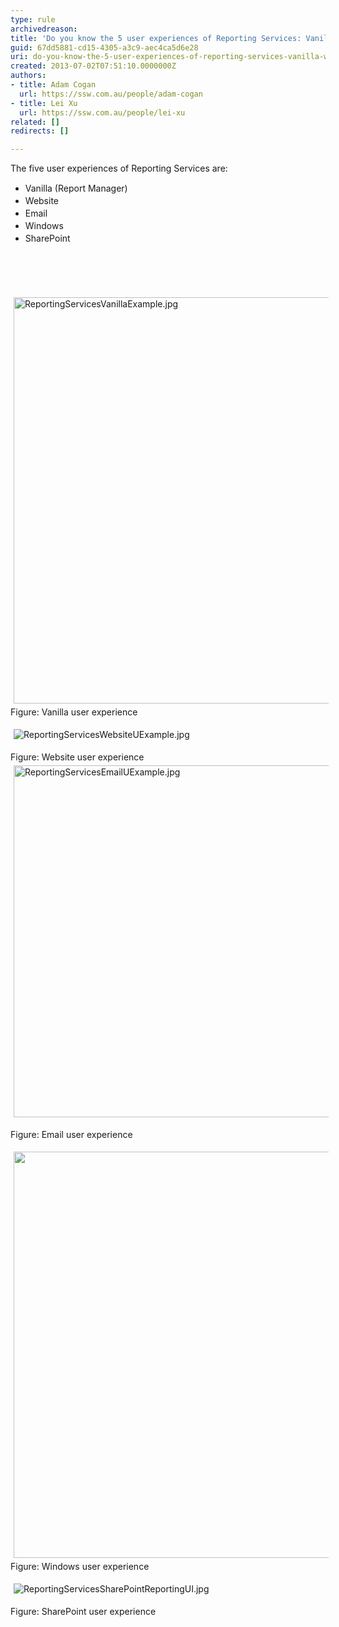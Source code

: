 ```yaml
---
type: rule
archivedreason: 
title: 'Do you know the 5 user experiences of Reporting Services: Vanilla, Website, Email, Windows and SharePoint'
guid: 67dd5881-cd15-4305-a3c9-aec4ca5d6e28
uri: do-you-know-the-5-user-experiences-of-reporting-services-vanilla-website-email-windows-and-sharepoint
created: 2013-07-02T07:51:10.0000000Z
authors:
- title: Adam Cogan
  url: https://ssw.com.au/people/adam-cogan
- title: Lei Xu
  url: https://ssw.com.au/people/lei-xu
related: []
redirects: []

---
```



​The five user experiences of Reporting Services are&#58;<div><ul><li><span style="line-height&#58;20px;">Vanilla</span><span style="line-height&#58;20px;"> (Report Manager)</span></li><li><span style="line-height&#58;20px;">Website</span></li><li><span style="line-height&#58;20px;">Email</span></li><li><span style="line-height&#58;20px;">Windows</span></li><li><span style="line-height&#58;20px;">SharePoint​</span></li></ul></div>
<br><excerpt class='endintro'></excerpt><br>
<p>​<img class="ssw-rteStyle-ImageArea" alt="ReportingServicesVanillaExample.jpg" src="/ReportingSolutions/RulesToBetterReportingSolutions/PublishingImages/ReportingServicesVanillaExample.jpg" style="margin&#58;5px;width&#58;650px;" /><span class="ssw-rteStyle-FigureNormal">Figure&#58; Vanilla user experience</span></p><p><img class="ssw-rteStyle-ImageArea" alt="ReportingServicesWebsiteUExample.jpg" src="/ReportingSolutions/RulesToBetterReportingSolutions/PublishingImages/ReportingServicesWebsiteUExample.jpg" style="margin&#58;5px;" />&#160;</p><p><span class="ssw-rteStyle-FigureNormal">​​Figure&#58; Website user experience</span><img class="ssw-rteStyle-ImageArea" alt="ReportingServicesEmailUExample.jpg" src="/ReportingSolutions/RulesToBetterReportingSolutions/PublishingImages/ReportingServicesEmailUExample.jpg" style="margin&#58;5px;width&#58;563px;" /></p><p><span class="ssw-rteStyle-FigureNormal">Figure&#58; Email user experience</span></p><p><img class="ssw-rteStyle-ImageArea" src="/ReportingSolutions/RulesToBetterReportingSolutions/PublishingImages/ReportingServicesWindowsUExample.jpg" alt="" style="margin&#58;5px;width&#58;650px;" /><br>Figure&#58; Windows user experience</p><p><img class="ssw-rteStyle-ImageArea" alt="ReportingServicesSharePointReportingUI.jpg" src="/ReportingSolutions/RulesToBetterReportingSolutions/PublishingImages/ReportingServicesSharePointReportingUI.jpg" style="margin&#58;5px;" />&#160;</p><p>Figure&#58; SharePoint user experience</p>


